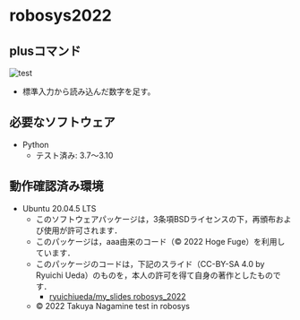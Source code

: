 # robosys2022
## plusコマンド
![test](https://github.com/TakuyaNagamine/robosys2022/actions/workflows/test.yml/badge.svg)
* 標準入力から読み込んだ数字を足す。
## 必要なソフトウェア

* Python
  * テスト済み: 3.7〜3.10

## 動作確認済み環境
* Ubuntu 20.04.5 LTS
  * このソフトウェアパッケージは，3条項BSDライセンスの下，再頒布および使用が許可されます．
  * このパッケージは，aaa由来のコード（© 2022 Hoge Fuge）を利用しています．
  * このパッケージのコードは，下記のスライド（CC-BY-SA 4.0 by Ryuichi Ueda）のものを，本人の許可を得て自身の著作としたものです．
      * [ryuichiueda/my_slides robosys_2022](https://github.com/ryuichiueda/my_slides/tree/master/robosys_2022)
  * © 2022 Takuya Nagamine
test in robosys
